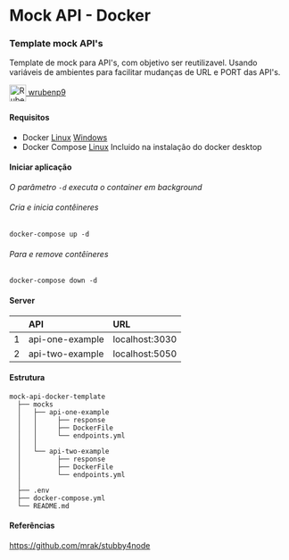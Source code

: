 # Mock API - Docker

### Template mock API's

Template de mock para API's, com objetivo ser reutilizavel.
Usando variáveis de ambientes para facilitar mudanças de URL e PORT das API's.

[<img align="center" alt="Ruben-Python" height="30" src="https://cdn.jsdelivr.net/gh/devicons/devicon/icons/github/github-original.svg"> wrubenp9](https://github.com/wrubenp9)

#### Requisitos

- Docker
  [Linux](https://docs.docker.com/desktop/install/ubuntu/)
  [Windows](https://docs.docker.com/desktop/install/windows-install/)
  <br/>
- Docker Compose
  [Linux](https://docs.docker.com/compose/install/linux/)
  Incluido na instalação do docker desktop

#### Iniciar aplicação

_O parâmetro `-d` executa o container em background_

###### Cria e inicia contêineres

```
docker-compose up -d
```

###### Para e remove contêineres

```
docker-compose down -d
```

#### Server

|     | API             | URL            |
| :-- | :-------------- | :------------- |
| 1   | api-one-example | localhost:3030 |
| 2   | api-two-example | localhost:5050 |

#### Estrutura

```
mock-api-docker-template
  ├── mocks
  │   ├── api-one-example
  │   │     ├── response
  │   │     ├── DockerFile
  │   │     └── endpoints.yml
  │   │
  │   └── api-two-example
  │         ├── response
  │         ├── DockerFile
  │         └── endpoints.yml
  │
  ├── .env
  ├── docker-compose.yml
  └── README.md
```

#### Referências

https://github.com/mrak/stubby4node
